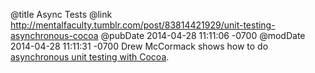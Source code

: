 @title Async Tests
@link http://mentalfaculty.tumblr.com/post/83814421929/unit-testing-asynchronous-cocoa
@pubDate 2014-04-28 11:11:06 -0700
@modDate 2014-04-28 11:11:31 -0700
Drew McCormack shows how to do <a href="http://mentalfaculty.tumblr.com/post/83814421929/unit-testing-asynchronous-cocoa">asynchronous unit testing with Cocoa</a>.
